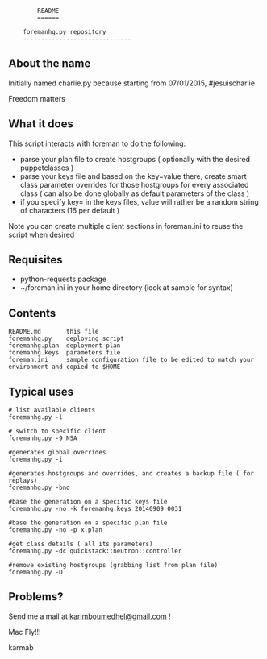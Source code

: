 			README
			======

	    foremanhg.py repository
	    ------------------------------

About the name 
--------------

Initially named charlie.py because starting from  07/01/2015, #jesuischarlie

Freedom matters

What it does
------------

This script interacts with foreman to do the following:

- parse your plan file to create hostgroups ( optionally with the desired puppetclasses ) 
- parse your keys file and based on the key=value there, create smart class parameter overrides for those hostgroups for every associated class ( can also be done globally as default parameters of the class )
- if you specify key= in the keys files, value will rather be a random string of characters  (16 per default )

Note you can create multiple client sections in foreman.ini to reuse the script when desired
 
Requisites
------------

- python-requests package
- ~/foreman.ini in your home directory (look at sample for syntax)

Contents
--------

    README.md		this file
    foremanhg.py	deploying script
    foremanhg.plan	deployment plan
    foremanhg.keys	parameters file
    foreman.ini		sample configuration file to be edited to match your environment and copied to $HOME 
                                                            
Typical uses
---------

    # list available clients
    foremanhg.py -l

    # switch to specific client 
    foremanhg.py -9 NSA

    #generates global overrides
    foremanhg.py -i

    #generates hostgroups and overrides, and creates a backup file ( for replays)
    foremanhg.py -bno 

    #base the generation on a specific keys file
    foremanhg.py -no -k foremanhg.keys_20140909_0031

    #base the generation on a specific plan file
    foremanhg.py -no -p x.plan

    #get class details ( all its parameters)
    foremanhg.py -dc quickstack::neutron::controller

    #remove existing hostgroups (grabbing list from plan file)
    foremanhg.py -D

Problems?
---------

Send me a mail at karimboumedhel@gmail.com !

Mac Fly!!!

karmab
